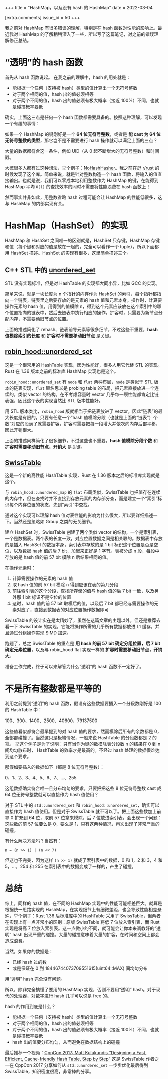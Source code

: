 +++
title = "HashMap，以及没有 hash 的 HashMap"
date = 2022-03-04

[extra.comments]
issue_id = 50
+++

我之前对 HashMap 有很多错误的理解，特别是在 hash 函数对性能的影响上。最近我对 HashMap 的了解稍稍深入了一些，所以写了这篇笔记，对之前的错误理解修正总结。

<!--more-->

# “透明”的 hash 函数

首先从 hash 函数说起。
在我之前的理解中，hash 的用处就是：

- 能根据一个任何（支持被 hash）类型的值计算出一个无符号整数
- 对于两个相同的值，hash 出的值必须相等
- 对于两个不同的值，hash 出的值必须有极大概率（接近 100%）不同，也就是碰撞概率要低

确实，上面这三点是任何一个 hash 函数都需要具备的。按照这种理解，可以发现一个有趣的事情：

如果一个 HashMap 的键刚好是一个 **64 位无符号整数**，或者是 **能 cast 为 64 位无符号整数的类型**，那它岂不是不需要进行 hash 操作就可以满足上面的三点？

大量的数据都符合这一条件，例如 UID（从 0 起不断增大的无符号整数）和时间戳。

大概很多人都有过这种想法，举个例子：[NoHashHasher](https://github.com/paritytech/nohash-hasher)。我之前在逛 [r/rust](https://www.reddit.com/r/rust/) 的时候发现了这个库。简单来说，就是针对整数构造一个 hash 函数，将输入的值直接输出。也就是说，我们可以零成本地利用整数作为 HashMap 的键，在能得到 HashMap 平均 `O(1)` 的查找效率的同时不需要将性能浪费在 hash 函数上！

然而事实并非如此，用整数省略 hash 过程可能会让 HashMap 的性能低很多，这与 HashMap 的内部实现有关。

# HashMap（HashSet） 的实现

HashMap 和 HashSet 之间唯一的区别就是，HashSet 只存键，HashMap 存键和值（每个键和对应的值是放在一起的，完全可以看作一个 tuple），所以下面都用 HashSet 描述。HashSet 的实现有很多，这里简单描述三个。

## C++ STL 中的 [unordered_set](https://gcc.gnu.org/onlinedocs/gcc-11.2.0/libstdc++/api/a00365_source.html)

STL 没有实现标准，但是对 HashTable 的实现都大同小异，比如 GCC 的实现。

简单来说，就是一块长度为 n 个指针的内存作为 HashSet 的索引，每个指针都指向一个链表，链表里之后要存放的是元素的 hash 值和元素本身。操作时，计算要操作元素的 hash 值，用得到的值模除 n，得到这个元素应该放在这个索引中的哪个位置指向的链表中，然后去链表中执行相应的操作。扩容时，只需要为新节点分配内存，不需要动旧节点的位置。

上面的描述简化了 rehash、链表前导元素等很多细节，不过这些不重要，**hash 值模除索引的长度** 和 **扩容时不需要移动旧节点** 是关键。

## [robin_hood::unordered_set](https://github.com/martinus/robin-hood-hashing)

这是一个很常用的 HashTable 实现，因为性能好，很多人用它代替 STL 的实现。Rust 在 1.36 版本之前的标准库 HashMap 实现也是这个。

`robin_hood::unordered_set` 有 `node` 和 `flat` 两种布局，`node` 是类似于 STL 版本的链表实现，`flat` 顾名思义是 probing table 的布局，把元素直接放进一个连续的，类似 vector 的结构。在不考虑容量时 vector 几乎每一项性能都肯定比链表强，因此这个表的实现当然比 STL 版本性能好。

用 STL 版本类比，`robin_hood` 版就相当于把链表放进了 vector，因此“链表”的最大长度是有限的，只要有任意一个“hash 值模除分段（也就是上面的“链表”）个数“对应的段满了就需要扩容，扩容时需要把每一段增大并依次向内存后部平移，因此开销很大。

上面的描述同样简化了很多细节，不过这些也不重要，**hash 值模除分段个数** 和 **扩容时需要移动旧节点，开销大** 是关键。

## [SwissTable](https://abseil.io/blog/20180927-swisstables)

这是一个新的高性能 HashTable 实现，Rust 在 1.36 版本之后的标准库实现就是这个。

与 `robin_hood::unordered_map` 的 `flat` 布局类似，SwissTable 也把值存在连续的内存中，但在查找时并不直接到存放元素的内存部分查，而是建立一个“索引”标识每个内存位置的状态，先到“索引”中查找。

通过这个实现可以理解 hash 值对表性能的影响为什么很大，所以要详细描述一下。当然还是忽略如 Group 之类的无关细节。

建立 HashSet 时，SwissTable 创建了两个类似 vector 的结构，一个是索引表，一个是数据表。两个表的长度一致，对应位置数据之间是相关联的。数据表中存放的是插入 HashSet 的数据本身，索引表中存放的是 1 bit 标识这个位置是否是空位，以及数据 hash 值的后 7 bit，加起来正好是 1 字节。表被分成 n 段，每段中存放的是 hash 值的前 57 bit 模除 n 后结果相同的值。

在操作元素时：

1. 计算需要操作的元素的 hash 值
2. 取 hash 值的前 57 bit 模除 n 得到应该在表的第几分段
3. 前往索引表的这个分段，查找所存储的值与 hash 值的后 7 bit 一致，以及另外那 1 bit 标识不是空位的位置
4. 这时，hash 值的前 57 bit 取模后的值，以及后 7 bit 都已经与需要操作的元素对应了，直接到数据表的对应位置操作数据即可

SwissTable 的设计实在是太精妙了，虽然在这篇文章的主题以外，但还是推荐去看一下 SwissTable 的实现，它能将操作所需的几乎所有数据都放进 L1 缓存，并且通过分组操作实现 SIMD 加速。

跑题了，总之 SwissTable 的重点是 **用 hash 的前 57 bit 确定分组位置，后 7 bit 确定元素位置**，以及与 robin_hood flat 实现一样的 **扩容时需要移动旧节点，开销大**。

准备工作完成，终于可以来解答为什么“透明”的 hash 函数不一定好了。

# 不是所有整数都是平等的

利用之前提到“透明”的 hash 函数，假设有这些数据要插入一个分段数刚好是 100 的 HashTable 中：

100、300、1400、2500、40600、79137500

这些值看似都符合最早提到的对 hash 值的要求，然而模除后所有的余数都是 0，全部都碰撞了。当然这只是极端情况，一般来说 HashTable 的分段数都是 2 的幂。
举这个例子是为了说明：只有当作为键的数模除表分段数 n 的结果在 0 到 n 间均匀散布时， HashTable 的效率才是最高的。不经过 hash 处理的数据很难达到这个要求。

那假如要插入的数据如下（都是 8 位无符号整数）：

0、1、2、3、4、5、6、7、...、255

这组数据确实符合唯一且分布均匀的要求，只要把把这些 8 位无符号整数 cast 成 64 位无符号整数就可以直接作为 hash 值使用？

对于 STL 中的 `std::unordered_set` 和 `robin_hood::unordered_set`，确实可以直接作为 hash 值使用。但是对于 SwissTable 就不可以了。把上面这些数加上前导 0 扩充到 64 位，取前 57 位拿来模除，后 7 位放进索引表，会出现一个问题：这些数的前 57 位要么是 0，要么是 1，只有这两种情况，再次出现了非常严重的碰撞。

有什么解决方法吗？当然有：

```
n = (n >> 1) | (n << 7)
```

但这也不完美，因为这样 `(n >> 1)` 就成了索引表中的数据，0 和 1，2 和 3，4 和 5，...，254 和 255 在索引表中的数据变成了一样的，产生了碰撞。

# 总结

综上，同样的 hash 值，在不同的 HashMap 实现中的性能可能相差巨大。就算是根据统一思路实现的 HashMap，在实现细节上有细微差距，也会导致性能相差悬殊，举个例子：Rust 1.36 后标准库中的 HashTable 采用了 SwissTable，但两者在实现上有一点非常小的区别：原版 SwissTable 将低 7 位放入索引表，而 Rust 实现是将高 7 位放入索引表。这一点微小的不同，就可能会让你本来调教好的“透明” hash 出现严重的碰撞。大量的碰撞意味着大量的扩容，在时间和空间上都会造成浪费。

当然，如果你的数据是：

- 已经 hash 过的数
- 或是保证在 0 到 18446744073709551615(uint64::MAX) 间均匀分布

用“透明” hash 完全没有问题。

所以，除非完全搞懂了要用的 HashMap 实现，否则不要用“透明” hash。对于现代的处理器，对数字进行 hash 几乎可以说是 free 的。

hash 的作用到底是什么？

- 能根据一个任何（支持被 hash）类型的值计算出一个无符号整数
- 对于两个相同的值，hash 出的值必须相等
- 对于两个不同的值，hash 出的值必须有极大概率（接近 100%）不同，也就是碰撞概率要低
- hash 出的值要分布均匀，从而避免在数据结构上的碰撞

最后推荐一个视频：[CppCon 2017: Matt Kulukundis “Designing a Fast, Efficient, Cache-friendly Hash Table, Step by Step”](https://youtu.be/ncHmEUmJZf4)
这是 SwissTable 作者之一在 CppCon 2017 分享如何从 `std::unordered_set` 一步步优化最后得到 SwissTable，知识密度很高，非常棒的分享。
